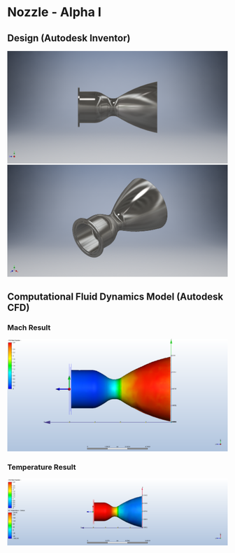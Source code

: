 # Nozzle - Alpha I

## Design (Autodesk Inventor)

![Mach Result](https://raw.githubusercontent.com/haynieresearch/nozzle-alpha-i/master/view-1.png)
![Mach Result](https://raw.githubusercontent.com/haynieresearch/nozzle-alpha-i/master/view-2.png)

## Computational Fluid Dynamics Model (Autodesk CFD)

### Mach Result
![Mach Result](https://raw.githubusercontent.com/haynieresearch/nozzle-alpha-i/master/mach_result.png)

### Temperature Result
![Temperature Result](https://raw.githubusercontent.com/haynieresearch/nozzle-alpha-i/master/temp_result.png)
